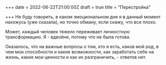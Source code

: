 +++
date = 2022-06-22T21:00:00Z
draft = true
title = "Перестройка"

+++
Не буду говорить, в каком эмоциональном дне я в данный момент нахожусь (уже сказала), но точно обману, если скажу, что все плохо.

Может, каждый человек тяжело переживает личностную трансформацию. Я             - вдвойне, потому что не была готова.

Оказалось, что на важные вопросы о том, кто я есть, каков мой род, в чем мои способности и какие возможности, как заработать себе на жизнь, какие мои ценности и как их разграничить, - ответов нет. 